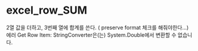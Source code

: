 # excel_row_SUM
2열 값을 더하고, 3번째 열에 합계를 쓴다. ( preserve format  체크를 해줘야한다...) 에러 Get Row Item: StringConverter은(는) System.Double에서 변환할 수 없습니다.
